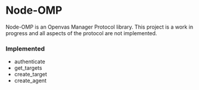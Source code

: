 Node-OMP
==================================

Node-OMP is an Openvas Manager Protocol library. This project is a work
in progress and all aspects of the protocol are not implemented.

### Implemented
- authenticate
- get_targets
- create_target
- create_agent
